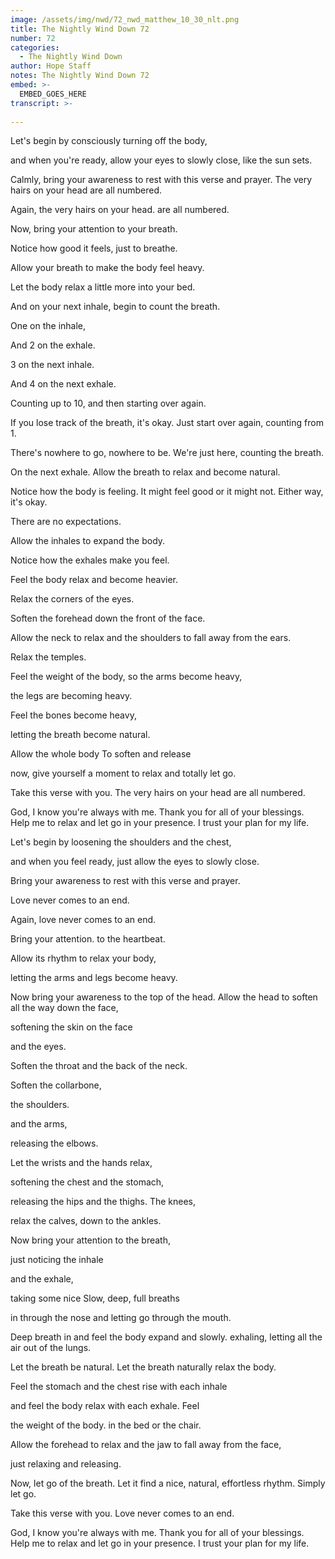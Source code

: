 ```yaml
---
image: /assets/img/nwd/72_nwd_matthew_10_30_nlt.png
title: The Nightly Wind Down 72
number: 72
categories:
  - The Nightly Wind Down
author: Hope Staff
notes: The Nightly Wind Down 72
embed: >-
  EMBED_GOES_HERE
transcript: >-
  
---
```

Let's begin by consciously turning off the body,

and when you're ready, allow your eyes to slowly close, like the sun sets.

Calmly, bring your awareness to rest with this verse and prayer. The very hairs on your head are all numbered.

Again, the very hairs on your head. are all numbered.

Now, bring your attention to your breath.

Notice how good it feels, just to breathe.

Allow your breath to make the body feel heavy.

Let the body relax a little more into your bed.

And on your next inhale, begin to count the breath.

One on the inhale,

And 2 on the exhale.

3 on the next inhale.

And 4 on the next exhale.

Counting up to 10, and then starting over again.

If you lose track of the breath, it's okay. Just start over again, counting from 1.

There's nowhere to go, nowhere to be. We're just here, counting the breath.

On the next exhale. Allow the breath to relax and become natural.

Notice how the body is feeling. It might feel good or it might not. Either way, it's okay.

There are no expectations.

Allow the inhales to expand the body.

Notice how the exhales make you feel.

Feel the body relax and become heavier.

Relax the corners of the eyes.

Soften the forehead down the front of the face.

Allow the neck to relax and the shoulders to fall away from the ears.

Relax the temples.

Feel the weight of the body, so the arms become heavy,

the legs are becoming heavy.

Feel the bones become heavy,

letting the breath become natural.

Allow the whole body To soften and release

now, give yourself a moment to relax and totally let go.

Take this verse with you. The very hairs on your head are all numbered.

God, I know you're always with me. Thank you for all of your blessings. Help me to relax and let go in your presence. I trust your plan for my life.


Let's begin by loosening the shoulders and the chest,

and when you feel ready, just allow the eyes to slowly close.

Bring your awareness to rest with this verse and prayer.

Love never comes to an end.

Again, love never comes to an end.

Bring your attention. to the heartbeat.

Allow its rhythm to relax your body,

letting the arms and legs become heavy.

Now bring your awareness to the top of the head. Allow the head to soften all the way down the face,

softening the skin on the face

and the eyes.

Soften the throat and the back of the neck.

Soften the collarbone,

the shoulders.

and the arms,

releasing the elbows.

Let the wrists and the hands relax,

softening the chest and the stomach,

releasing the hips and the thighs. The knees,

relax the calves, down to the ankles.

Now bring your attention to the breath,

just noticing the inhale

and the exhale,

taking some nice Slow, deep, full breaths

in through the nose and letting go through the mouth.

Deep breath in and feel the body expand and slowly. exhaling, letting all the air out of the lungs.

Let the breath be natural. Let the breath naturally relax the body.

Feel the stomach and the chest rise with each inhale

and feel the body relax with each exhale. Feel

the weight of the body. in the bed or the chair.

Allow the forehead to relax and the jaw to fall away from the face,

just relaxing and releasing.

Now, let go of the breath. Let it find a nice, natural, effortless rhythm. Simply let go.

Take this verse with you. Love never comes to an end.

God, I know you're always with me. Thank you for all of your blessings. Help me to relax and let go in your presence. I trust your plan for my life.

